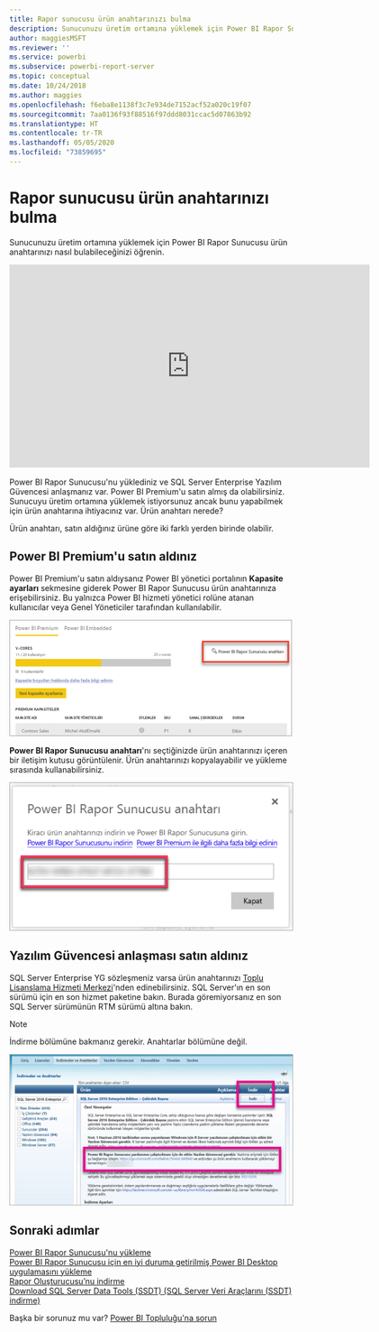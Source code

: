 ```yaml
---
title: Rapor sunucusu ürün anahtarınızı bulma
description: Sunucunuzu üretim ortamına yüklemek için Power BI Rapor Sunucusu ürün anahtarınızı nasıl bulabileceğinizi öğrenin.
author: maggiesMSFT
ms.reviewer: ''
ms.service: powerbi
ms.subservice: powerbi-report-server
ms.topic: conceptual
ms.date: 10/24/2018
ms.author: maggies
ms.openlocfilehash: f6eba8e1138f3c7e934de7152acf52a020c19f07
ms.sourcegitcommit: 7aa0136f93f88516f97ddd8031ccac5d07863b92
ms.translationtype: HT
ms.contentlocale: tr-TR
ms.lasthandoff: 05/05/2020
ms.locfileid: "73859695"
---
```

# <a name="how-to-find-your-report-server-product-key"></a>Rapor sunucusu ürün anahtarınızı bulma
Sunucunuzu üretim ortamına yüklemek için Power BI Rapor Sunucusu ürün anahtarınızı nasıl bulabileceğinizi öğrenin.

<iframe width="640" height="360" src="https://www.youtube.com/embed/6CQnf-NGtpU?rel=0&amp;showinfo=0" frameborder="0" allowfullscreen></iframe>

Power BI Rapor Sunucusu'nu yüklediniz ve SQL Server Enterprise Yazılım Güvencesi anlaşmanız var. Power BI Premium'u satın almış da olabilirsiniz. Sunucuyu üretim ortamına yüklemek istiyorsunuz ancak bunu yapabilmek için ürün anahtarına ihtiyacınız var. Ürün anahtarı nerede? 

Ürün anahtarı, satın aldığınız ürüne göre iki farklı yerden birinde olabilir.

## <a name="purchased-power-bi-premium"></a>Power BI Premium'u satın aldınız
Power BI Premium'u satın aldıysanız Power BI yönetici portalının **Kapasite ayarları** sekmesine giderek Power BI Rapor Sunucusu ürün anahtarınıza erişebilirsiniz. Bu yalnızca Power BI hizmeti yönetici rolüne atanan kullanıcılar veya Genel Yöneticiler tarafından kullanılabilir.

![Premium ayarlarındaki Power BI Rapor Sunucusu anahtarı](media/find-product-key/pbirs-product-key.png)

**Power BI Rapor Sunucusu anahtarı**'nı seçtiğinizde ürün anahtarınızı içeren bir iletişim kutusu görüntülenir. Ürün anahtarınızı kopyalayabilir ve yükleme sırasında kullanabilirsiniz.

![Power BI Rapor Sunucusu ürün anahtarı](media/find-product-key/pbirs-product-key-dialog.png)

## <a name="purchased-software-assurance-agreement"></a>Yazılım Güvencesi anlaşması satın aldınız
SQL Server Enterprise YG sözleşmeniz varsa ürün anahtarınızı [Toplu Lisanslama Hizmeti Merkezi](https://www.microsoft.com/Licensing/servicecenter/)'nden edinebilirsiniz. SQL Server'ın en son sürümü için en son hizmet paketine bakın. Burada göremiyorsanız en son SQL Server sürümünün RTM sürümü altına bakın.

> [!NOTE]
> İndirme bölümüne bakmanız gerekir. Anahtarlar bölümüne değil.
> 
> 

![](media/find-product-key/vlsc-download.png "Volume Licensing Service Center")

## <a name="next-steps"></a>Sonraki adımlar
[Power BI Rapor Sunucusu'nu yükleme](install-report-server.md)  
[Power BI Rapor Sunucusu için en iyi duruma getirilmiş Power BI Desktop uygulamasını yükleme](install-powerbi-desktop.md)  
[Rapor Oluşturucusu’nu indirme](https://www.microsoft.com/download/details.aspx?id=53613)  
[Download SQL Server Data Tools (SSDT) (SQL Server Veri Araçlarını (SSDT) indirme)](https://go.microsoft.com/fwlink/?LinkID=616714)

Başka bir sorunuz mu var? [Power BI Topluluğu'na sorun](https://community.powerbi.com/)

